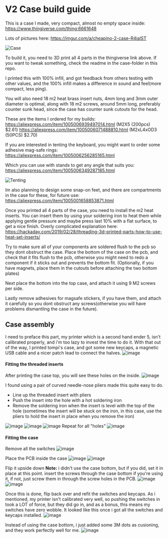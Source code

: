 V2 Case build guide
===================

This is a case I made, very compact, almost no empty space inside:
https://www.thingiverse.com/thing:6661648

Lots of pictures here: https://imgur.com/a/cheapino-2-case-R4ialST

![Case](gallery/cheapino-in-case-2.jpg)

To build it, you need to 3D print all 4 parts in the thingiverse link above.
If you want to tweak something, check the readme in the case-folder in this repo.

I printed this with 100% infill, and got feedback from others testing with other
values, and the 100% infill makes a difference in sound and feel(more compact, less ping).

You will also need 18 m2 heat brass insert nuts, 4mm long and 3mm outer diameter is optimal,
along with 18 m2 screws, around 5mm long, preferably counter sunk head, since the case
has counter sunk cutouts for the head.

These are the items I ordered for my builds:
https://aliexpress.com/item/1005006939497014.html (M2X5 (200pcs) $2.61)
https://aliexpress.com/item/1005006071488810.html (M2xL4xOD3 (50PCS) $2.70)

If you are interested in tenting the keyboard, you might want to order
some adhesive mag-safe rings:
https://aliexpress.com/item/1005006256285165.html

Which you can use with stands to get any angle that suits you:
https://aliexpress.com/item/1005006349287185.html

![Tenting](gallery/case.jpg)

Im also planning to design some snap-on feet, and there are compartments
in the case for these, for future use:
https://aliexpress.com/item/1005001658853871.html

Once you printed all 4 parts of the case, you need to install the m2 heat inserts.
You can insert them by using your soldering iron to heat them while applying gentle
pressure and maybe press last 10% with a flat surface, to get a nice finish.
Overly complicated explanation here:
https://hackaday.com/2019/02/28/threading-3d-printed-parts-how-to-use-heat-set-inserts/

Try to make sure all of your components are soldered flush to the pcb so they dont obstruct the case.
Place the bottom of the case on the pcb, and check that it fits flush to the pcb, otherwise you
might need to redo a component if it sticks out and prevents the bottom fit.
(Optionally, if you have magnets, place them in the cutouts before attaching the two bottom plates)

Next place the bottom into the top case, and attach it using 9 M2 screws per side.

Lastly remove adhesives for magsafe stickers, if you have them, and attach it carefully so you
dont obstruct any screws(otherwise you will have problems dismantling the case in the future).

## Case assembly
I need to preface this part, my printer which is a second hand ender 5, isn't calibrated properly, and i'm too lazy to invest the time to do it.
With that out of the way, I printed tompi's case, and got some new keycaps, a magnetic USB cable and a nicer patch lead to connect the halves.
![image](gallery/case-build/1.png)

#### Fitting the threaded inserts
After printing the case top, you will see these holes on the inside.
![image](gallery/case-build/2.png)

I found using a pair of curved needle-nose pliers made this quite easy to do.
- Line up the threaded insert with pliers
- Push the insert into the hole with a hot soldering iron
- Remove the soldering iron when the insert is level with the top of the hole (sometimes the insert will be stuck on the iron, in this case, use the pliers to hold the insert in place when you remove the iron)

![image](gallery/case-build/3.png)
![image](gallery/case-build/4.png)
![image](gallery/case-build/5.png)
Repeat for all "holes"
![image](gallery/case-build/6.png)

#### Fitting the case
Remove all the switches
![image](gallery/case-build/7.png)

Place the PCB inside the case
![image](gallery/case-build/8.png)
![image](gallery/case-build/9.png)

Flip it upside down
**Note:** i didn't use the case bottom, but if you did, set it in place at this point.
insert the screws through the case bottom if you're using it, if not, just screw them in through the screw holes in the PCB.
![image](gallery/case-build/10.png)
![image](gallery/case-build/11.png)

Once this is done, flip back over and refit the switches and keycaps. As i mentioned, my printer isn't calibrated very well, so pushing the switches in took a LOT of force, but they did go in, and as a bonus, this means my switches have zero wobble.
It looked like this once i got all the switches and keycaps installed.
![image](gallery/case-build/12.png)

Instead of using the case bottom, i just added some 3M dots as cusioning, and they work perfectly well for me.
![image](gallery/case-build/13.png)

